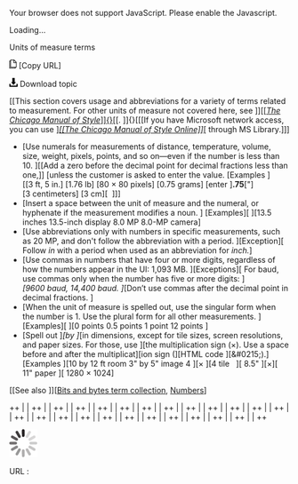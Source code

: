 Your browser does not support JavaScript. Please enable the Javascript.

Loading...

Units of measure terms

![Copy URL](units-of-measure-terms_files/Copy.png) [Copy URL]

![Download](units-of-measure-terms_files/Download.png)
Download topic

[[This section covers usage and abbreviations for a variety of terms related to measurement. For other units of measure not covered here, see ]][[[*The Chicago Manual of Style*]]{}](http://www.chicagomanualofstyle.org/home.html)[[. ]]{}[[[If you have Microsoft network access, you can use ][*[[The Chicago Manual of Style Online]]*](http://aka.ms/mslibrary/cms)[ through MS Library.]]]

-   [Use numerals for measurements of distance, temperature, volume, size, weight, pixels, points, and so on—even if the number is less than 10. ][[Add a zero before the decimal point for decimal fractions less than one,]] [unless the customer is asked to enter the value.
    [Examples
    ][[3 ft, 5 in.]
    [1.76 lb]
    [80 × 80 pixels]
    [0.75 grams]
    [enter ]**.75**["]
    [3 centimeters]
    [3 cm][ 
    ]]]
-   [Insert a space between the unit of measure and the numeral, or hyphenate if the measurement modifies a noun.
    ] [Examples][
    ][13.5 inches
    13.5-inch display
    8.0 MP
    8.0-MP camera]
-   [Use abbreviations only with numbers in specific measurements, such as 20 MP, and don't follow the abbreviation with a period.
    ][Exception][ Follow *in* with a period when used as an abbreviation for *inch.*]
-   [Use commas in numbers that have four or more digits, regardless of how the numbers appear in the UI: 1,093 MB.
    ][Exceptions][
    For baud, use commas only when the number has five or more digits: ]*[9600 baud, 14,400 baud.
    ]*[Don’t use commas after the decimal point in decimal fractions.
    ]
-   [When the unit of measure is spelled out, use the singular form when the number is 1. Use the plural form for all other measurements.
    ][Examples][
    ][0 points
    0.5 points
    1 point
    12 points
    ]
-   [Spell out ]*[by ]*[in dimensions, except for tile sizes, screen resolutions, and paper sizes. For those, use ][the multiplication sign (×). Use a space before and after the multiplicat][ion sign (][HTML code ][&\#0215;).]
    [Examples
    ][10 by 12 ft room
    3" by 5" image
    4 ][× ][4 tile   ][
    8.5" ][×][ 11" paper ][
    1280 × 1024]

[[See also ][](https://worldready.cloudapp.net/Styleguide/Read?id=2700&topicid=26920)][[Bits and bytes term collection](https://worldready.cloudapp.net/Styleguide/Read?id=2700&topicid=26920), [Numbers](https://worldready.cloudapp.net/Styleguide/Read?id=2700&topicid=33688)]

++
|  |
++
|  |
++
|  |
++
|  |
++
|  |
++
|  |
++
|  |
++
|  |
++
|  |
++
|  |
++
|  |
++
|  |
++
|  |
++
|  |
++
|  |
++
|  |
++
|  |
++
|  |
++
|  |
++
|  |
++
|  |
++
|  |
++
|  |
++
|  |
++

![In progress](units-of-measure-terms_files/activity-large.gif)

URL :


